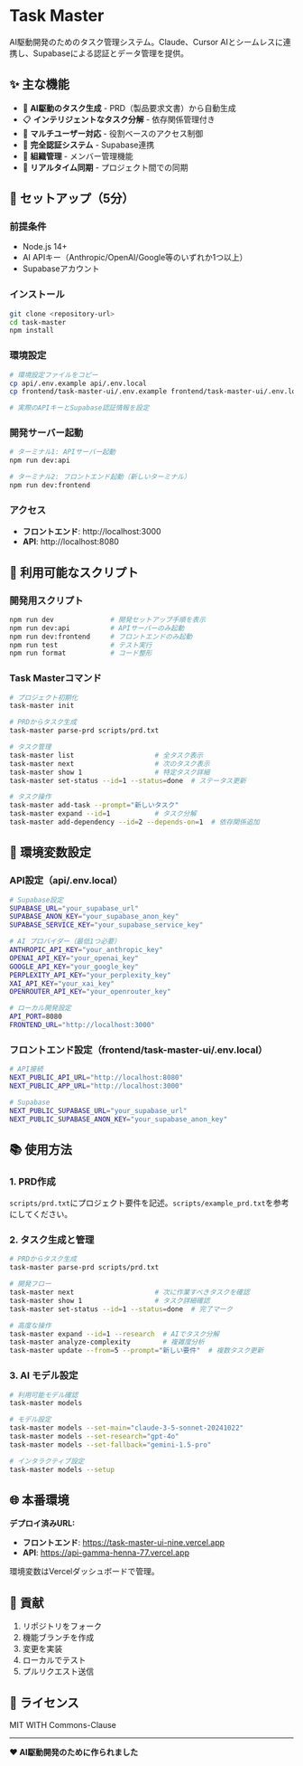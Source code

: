 # Task Master

AI駆動開発のためのタスク管理システム。Claude、Cursor AIとシームレスに連携し、Supabaseによる認証とデータ管理を提供。

## ✨ 主な機能

- 🤖 **AI駆動のタスク生成** - PRD（製品要求文書）から自動生成
- 📋 **インテリジェントなタスク分解** - 依存関係管理付き
- 👥 **マルチユーザー対応** - 役割ベースのアクセス制御
- 🔐 **完全認証システム** - Supabase連携
- 🏢 **組織管理** - メンバー管理機能
- 🚀 **リアルタイム同期** - プロジェクト間での同期

## 🚀 セットアップ（5分）

### 前提条件
- Node.js 14+
- AI APIキー（Anthropic/OpenAI/Google等のいずれか1つ以上）
- Supabaseアカウント

### インストール
```bash
git clone <repository-url>
cd task-master
npm install
```

### 環境設定
```bash
# 環境設定ファイルをコピー
cp api/.env.example api/.env.local
cp frontend/task-master-ui/.env.example frontend/task-master-ui/.env.local

# 実際のAPIキーとSupabase認証情報を設定
```

### 開発サーバー起動
```bash
# ターミナル1: APIサーバー起動
npm run dev:api

# ターミナル2: フロントエンド起動（新しいターミナル）
npm run dev:frontend
```

### アクセス
- **フロントエンド**: http://localhost:3000
- **API**: http://localhost:8080

## 🔧 利用可能なスクリプト

### 開発用スクリプト
```bash
npm run dev              # 開発セットアップ手順を表示
npm run dev:api          # APIサーバーのみ起動
npm run dev:frontend     # フロントエンドのみ起動
npm run test             # テスト実行
npm run format           # コード整形
```

### Task Masterコマンド
```bash
# プロジェクト初期化
task-master init

# PRDからタスク生成
task-master parse-prd scripts/prd.txt

# タスク管理
task-master list                    # 全タスク表示
task-master next                    # 次のタスク表示
task-master show 1                  # 特定タスク詳細
task-master set-status --id=1 --status=done  # ステータス更新

# タスク操作
task-master add-task --prompt="新しいタスク"
task-master expand --id=1           # タスク分解
task-master add-dependency --id=2 --depends-on=1  # 依存関係追加
```

## 🔑 環境変数設定

### API設定（api/.env.local）
```bash
# Supabase設定
SUPABASE_URL="your_supabase_url"
SUPABASE_ANON_KEY="your_supabase_anon_key"
SUPABASE_SERVICE_KEY="your_supabase_service_key"

# AI プロバイダー（最低1つ必要）
ANTHROPIC_API_KEY="your_anthropic_key"
OPENAI_API_KEY="your_openai_key"
GOOGLE_API_KEY="your_google_key"
PERPLEXITY_API_KEY="your_perplexity_key"
XAI_API_KEY="your_xai_key"
OPENROUTER_API_KEY="your_openrouter_key"

# ローカル開発設定
API_PORT=8080
FRONTEND_URL="http://localhost:3000"
```

### フロントエンド設定（frontend/task-master-ui/.env.local）
```bash
# API接続
NEXT_PUBLIC_API_URL="http://localhost:8080"
NEXT_PUBLIC_APP_URL="http://localhost:3000"

# Supabase
NEXT_PUBLIC_SUPABASE_URL="your_supabase_url"
NEXT_PUBLIC_SUPABASE_ANON_KEY="your_supabase_anon_key"
```

## 📚 使用方法

### 1. PRD作成
`scripts/prd.txt`にプロジェクト要件を記述。`scripts/example_prd.txt`を参考にしてください。

### 2. タスク生成と管理
```bash
# PRDからタスク生成
task-master parse-prd scripts/prd.txt

# 開発フロー
task-master next                    # 次に作業すべきタスクを確認
task-master show 1                  # タスク詳細確認
task-master set-status --id=1 --status=done  # 完了マーク

# 高度な操作
task-master expand --id=1 --research  # AIでタスク分解
task-master analyze-complexity        # 複雑度分析
task-master update --from=5 --prompt="新しい要件"  # 複数タスク更新
```

### 3. AI モデル設定
```bash
# 利用可能モデル確認
task-master models

# モデル設定
task-master models --set-main="claude-3-5-sonnet-20241022"
task-master models --set-research="gpt-4o"
task-master models --set-fallback="gemini-1.5-pro"

# インタラクティブ設定
task-master models --setup
```

## 🌐 本番環境

**デプロイ済みURL:**
- **フロントエンド**: https://task-master-ui-nine.vercel.app
- **API**: https://api-gamma-henna-77.vercel.app

環境変数はVercelダッシュボードで管理。

## 🤝 貢献

1. リポジトリをフォーク
2. 機能ブランチを作成
3. 変更を実装
4. ローカルでテスト
5. プルリクエスト送信

## 📄 ライセンス

MIT WITH Commons-Clause

---

**❤️ AI駆動開発のために作られました**
